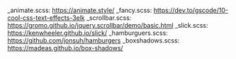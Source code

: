 _animate.scss: https://animate.style/
_fancy.scss: https://dev.to/gscode/10-cool-css-text-effects-3elk
_scrollbar.scss: https://gromo.github.io/jquery.scrollbar/demo/basic.html
_slick.scss: https://kenwheeler.github.io/slick/
_hamburguers.scss: https://github.com/jonsuh/hamburgers
_boxshadows.scss: https://madeas.github.io/box-shadows/